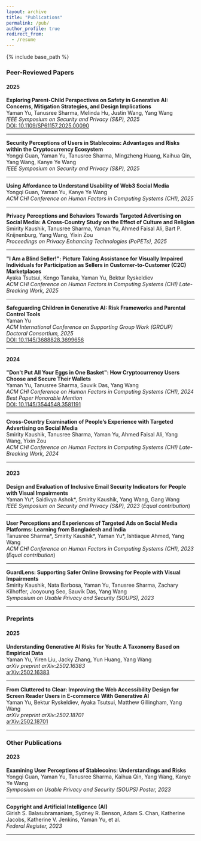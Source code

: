```yaml
---
layout: archive
title: "Publications"
permalink: /pub/
author_profile: true
redirect_from:
  - /resume
---
```


{% include base_path %}

### Peer-Reviewed Papers

#### 2025

**Exploring Parent-Child Perspectives on Safety in Generative AI: Concerns, Mitigation Strategies, and Design Implications**  
Yaman Yu, Tanusree Sharma, Melinda Hu, Justin Wang, Yang Wang  
*IEEE Symposium on Security and Privacy (S&P), 2025*  
[DOI: 10.1109/SP61157.2025.00090](https://doi.org/10.1109/SP61157.2025.00090)

---

**Security Perceptions of Users in Stablecoins: Advantages and Risks within the Cryptocurrency Ecosystem**  
Yongqi Guan, Yaman Yu, Tanusree Sharma, Mingzheng Huang, Kaihua Qin, Yang Wang, Kanye Ye Wang  
*IEEE Symposium on Security and Privacy (S&P), 2025*

---

**Using Affordance to Understand Usability of Web3 Social Media**  
Yongqi Guan, Yaman Yu, Kanye Ye Wang  
*ACM CHI Conference on Human Factors in Computing Systems (CHI), 2025*

---

**Privacy Perceptions and Behaviors Towards Targeted Advertising on Social Media: A Cross-Country Study on the Effect of Culture and Religion**  
Smirity Kaushik, Tanusree Sharma, Yaman Yu, Ahmed Faisal Ali, Bart P. Knijnenburg, Yang Wang, Yixin Zou  
*Proceedings on Privacy Enhancing Technologies (PoPETs), 2025*

---

**"I Am a Blind Seller!": Picture Taking Assistance for Visually Impaired Individuals for Participation as Sellers in Customer-to-Customer (C2C) Marketplaces**  
Ayaka Tsutsui, Kengo Tanaka, Yaman Yu, Bektur Ryskeldiev  
*ACM CHI Conference on Human Factors in Computing Systems (CHI) Late-Breaking Work, 2025*

---

**Safeguarding Children in Generative AI: Risk Frameworks and Parental Control Tools**  
Yaman Yu  
*ACM International Conference on Supporting Group Work (GROUP) Doctoral Consortium, 2025*  
[DOI: 10.1145/3688828.3699656](https://doi.org/10.1145/3688828.3699656)

---

#### 2024

**"Don't Put All Your Eggs in One Basket": How Cryptocurrency Users Choose and Secure Their Wallets**  
Yaman Yu, Tanusree Sharma, Sauvik Das, Yang Wang  
*ACM CHI Conference on Human Factors in Computing Systems (CHI), 2024*  
*Best Paper Honorable Mention*  
[DOI: 10.1145/3544548.3581191](https://doi.org/10.1145/3544548.3581191)

---

**Cross-Country Examination of People’s Experience with Targeted Advertising on Social Media**  
Smirity Kaushik, Tanusree Sharma, Yaman Yu, Ahmed Faisal Ali, Yang Wang, Yixin Zou  
*ACM CHI Conference on Human Factors in Computing Systems (CHI) Late-Breaking Work, 2024*


---

#### 2023

**Design and Evaluation of Inclusive Email Security Indicators for People with Visual Impairments**  
Yaman Yu*, Saidivya Ashok*, Smirity Kaushik, Yang Wang, Gang Wang  
*IEEE Symposium on Security and Privacy (S&P), 2023*
(*Equal contribution*)

---

**User Perceptions and Experiences of Targeted Ads on Social Media Platforms: Learning from Bangladesh and India**  
Tanusree Sharma*, Smirity Kaushik*, Yaman Yu*, Ishtiaque Ahmed, Yang Wang  
*ACM CHI Conference on Human Factors in Computing Systems (CHI), 2023*  
(*Equal contribution*)

---

**GuardLens: Supporting Safer Online Browsing for People with Visual Impairments**  
Smirity Kaushik, Nata Barbosa, Yaman Yu, Tanusree Sharma, Zachary Kilhoffer, Jooyoung Seo, Sauvik Das, Yang Wang  
*Symposium on Usable Privacy and Security (SOUPS), 2023*

---

### Preprints

#### 2025

**Understanding Generative AI Risks for Youth: A Taxonomy Based on Empirical Data**  
Yaman Yu, Yiren Liu, Jacky Zhang, Yun Huang, Yang Wang  
*arXiv preprint arXiv:2502.16383*  
[arXiv:2502.16383](https://arxiv.org/abs/2502.16383)

---

**From Cluttered to Clear: Improving the Web Accessibility Design for Screen Reader Users in E-commerce With Generative AI**  
Yaman Yu, Bektur Ryskeldiev, Ayaka Tsutsui, Matthew Gillingham, Yang Wang  
*arXiv preprint arXiv:2502.18701*  
[arXiv:2502.18701](https://arxiv.org/abs/2502.18701)

---

### Other Publications

#### 2023

**Examining User Perceptions of Stablecoins: Understandings and Risks**  
Yongqi Guan, Yaman Yu, Tanusree Sharma, Kaihua Qin, Yang Wang, Kanye Ye Wang  
*Symposium on Usable Privacy and Security (SOUPS) Poster, 2023*

---

**Copyright and Artificial Intelligence (AI)**  
Girish S. Balasubramaniam, Sydney R. Benson, Adam S. Chan, Katherine Jacobs, Katherine V. Jenkins, Yaman Yu, et al.  
*Federal Register, 2023*

---
